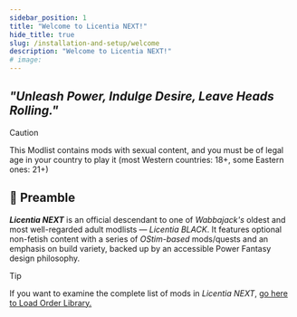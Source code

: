 ```yaml
---
sidebar_position: 1
title: "Welcome to Licentia NEXT!"
hide_title: true
slug: /installation-and-setup/welcome
description: "Welcome to Licentia NEXT!"
# image:
---
```


## _"Unleash Power, Indulge Desire, Leave Heads Rolling."_

> [!CAUTION]
> This Modlist contains mods with sexual content, and you must be of legal age in your country to play it (most Western countries: 18+, some Eastern ones: 21+)



## :book: Preamble



**_Licentia NEXT_** is an official descendant to one of _Wabbajack's_ oldest and most well-regarded adult modlists &mdash; *Licentia BLACK*.
It features optional non-fetish content with a series of _OStim-based_ mods/quests and an emphasis on build variety, backed up by an accessible Power Fantasy design philosophy.

> [!TIP]
> If you want to examine the complete list of mods in _Licentia NEXT_, [go here to Load Order Library.](https://loadorderlibrary.com/lists/licentia-next)